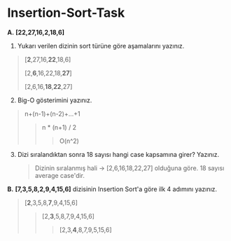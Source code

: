 # Insertion-Sort-Task

**A.** **[22,27,16,2,18,6]**

1. Yukarı verilen dizinin sort türüne göre aşamalarını yazınız.

> [**2**,27,16,**22**,18,6]
>
> [2,**6**,16,22,18,**27**]
>
> [2,6,16,**18**,**22**,27]

2. Big-O gösterimini yazınız.

> n+(n-1)+(n-2)+...+1
>
> > n \* (n+1) / 2
> >
> > > O(n^2)

3. Dizi sıralandıktan sonra 18 sayısı hangi case kapsamına girer? Yazınız.
   > Dizinin sıralanmış hali -> [2,6,16,18,22,27] olduğuna göre. 18 sayısı average case'dir.

**B.** **[7,3,5,8,2,9,4,15,6]** dizisinin Insertion Sort'a göre ilk 4 adımını yazınız.

> [**2**,3,5,8,**7**,9,4,15,6]
>
> > [2,**3**,5,8,7,9,4,15,6]
> >
> > > [2,3,**4**,8,7,9,5,15,6]
> > >
> > > >
